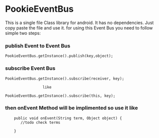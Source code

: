 # PookieEventBus

This is a single file Class library for android. It has no dependencies. Just copy paste the file and use it.
for using this Event Bus you need to follow simple two steps:


### publish Event to Event Bus
``` 
PookieEventBus.getInstance().publish(key,object);
```  
### subscribe Event Bus
```PookieEventBus.getInstance().subscribe(receiver, key);```

                     like

 
```PookieEventBus.getInstance().subscribe(this, key);```

### then onEvent Method will be implimented so use it like
```@Override
    public void onEvent(String term, Object object) {
       //todo check terms 
       
    }
```


